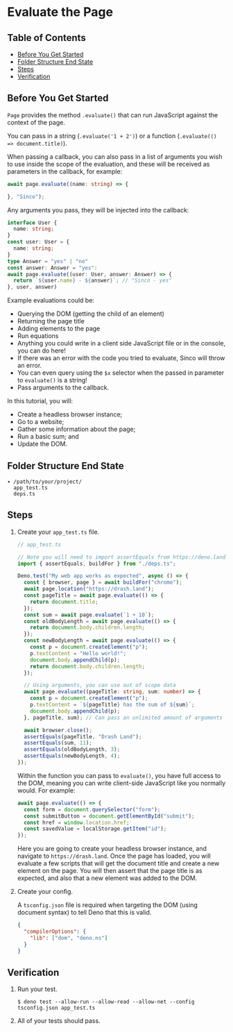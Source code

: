 # Evaluate the Page

## Table of Contents

- [Before You Get Started](#before-you-get-started)
- [Folder Structure End State](#folder-structure-end-state)
- [Steps](#steps)
- [Verification](#verification)

## Before You Get Started

`Page` provides the method `.evaluate()` that can run JavaScript against the
context of the page.

You can pass in a string (`.evaluate('1 + 2')`) or a function
(`.evaluate(() => document.title)`).

When passing a callback, you can also pass in a list of arguments you wish to
use inside the scope of the evaluation, and these will be received as
parameters in the callback, for example:

   ```ts
   await page.evaluate((name: string) => {

   }, "Sinco");
   ```
Any arguments you pass, they will be injected into the callback:

   ```ts
   interface User {
     name: string;
   }
   const user: User = {
     name: string;
   }
   type Answer = "yes" | "no"
   const answer: Answer = "yes":
   await page.evaluate((user: User, answer: Answer) => {
     return `${user.name} - ${answer}`; // "Sinco - yes"
   }, user, answer)
   ```

Example evaluations could be:

- Querying the DOM (getting the child of an element)
- Returning the page title
- Adding elements to the page
- Run equations
- Anything you could write in a client side JavaScript file or in the console,
  you can do here!
- If there was an error with the code you tried to evaluate, Sinco will throw an
  error.
- You can even query using the `$x` selector when the passed in parameter to
  `evaluate()` is a string!
- Pass arguments to the callback.

In this tutorial, you will:

- Create a headless browser instance;
- Go to a website;
- Gather some information about the page;
- Run a basic sum; and
- Update the DOM.

## Folder Structure End State

```text
▾ /path/to/your/project/
  app_test.ts
  deps.ts
```

## Steps

1. Create your `app_test.ts` file.

   ```typescript
   // app_test.ts

   // Note you will need to import assertEquals from https://deno.land/std/testing/asserts.ts
   import { assertEquals, buildFor } from "./deps.ts";

   Deno.test("My web app works as expected", async () => {
     const { browser, page } = await buildFor("chrome");
     await page.location("https://drash.land");
     const pageTitle = await page.evaluate(() => {
       return document.title;
     });
     const sum = await page.evaluate(`1 + 10`);
     const oldBodyLength = await page.evaluate(() => {
       return document.body.children.length;
     });
     const newBodyLength = await page.evaluate(() => {
       const p = document.createElement("p");
       p.textContent = "Hello world!";
       document.body.appendChild(p);
       return document.body.children.length;
     });

     // Using arguments, you can use out of scope data
     await page.evaluate((pageTitle: string, sum: number) => {
       const p = document.createElement("p");
       p.textContent = `${pageTitle} has the sum of ${sum}`;
       document.body.appendChild(p);
     }, pageTitle, sum); // Can pass an unlimited amount of arguments

     await browser.close();
     assertEquals(pageTitle, "Drash Land");
     assertEquals(sum, 11);
     assertEquals(oldBodyLength, 3);
     assertEquals(newBodyLength, 4);
   });
   ```

   Within the function you can pass to `evaluate()`, you have full access to the
   DOM, meaning you can write client-side JavaScript like you normally would.
   For example:

   ```typescript
   await page.evaluate(() => {
     const form = document.querySelector("form");
     const submitButton = document.getElementById("submit");
     const href = window.location.href;
     const savedValue = localStorage.getItem("id");
   });
   ```

   Here you are going to create your headless browser instance, and navigate to
   `https://drash.land`. Once the page has loaded, you will evaluate a few
   scripts that will get the document title and create a new element on the
   page. You will then assert that the page title is as expected, and also that
   a new element was added to the DOM.

2. Create your config.

   A `tsconfig.json` file is required when targeting the DOM (using document
   syntax) to tell Deno that this is valid.

   ```json
   {
     "compilerOptions": {
       "lib": ["dom", "deno.ns"]
     }
   }
   ```

## Verification

1. Run your test.

   ```shell
   $ deno test --allow-run --allow-read --allow-net --config tsconfig.json app_test.ts
   ```

2. All of your tests should pass.
